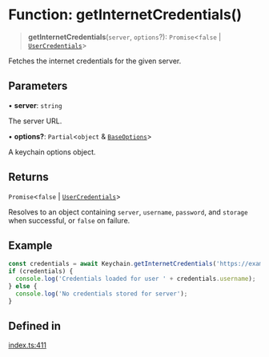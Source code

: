 # Function: getInternetCredentials()

> **getInternetCredentials**(`server`, `options`?): `Promise`\<`false` \| [`UserCredentials`](../type-aliases/UserCredentials.md)\>

Fetches the internet credentials for the given server.

## Parameters

• **server**: `string`

The server URL.

• **options?**: `Partial`\<`object` & [`BaseOptions`](../type-aliases/BaseOptions.md)\>

A keychain options object.

## Returns

`Promise`\<`false` \| [`UserCredentials`](../type-aliases/UserCredentials.md)\>

Resolves to an object containing `server`, `username`, `password`, and `storage` when successful, or `false` on failure.

## Example

```typescript
const credentials = await Keychain.getInternetCredentials('https://example.com');
if (credentials) {
  console.log('Credentials loaded for user ' + credentials.username);
} else {
  console.log('No credentials stored for server');
}
```

## Defined in

[index.ts:411](https://github.com/oblador/react-native-keychain/blob/06824b340311076cce81e80bceb3c34da22ca810/src/index.ts#L411)
